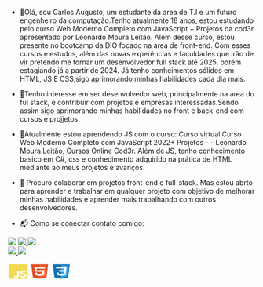 - 👋Olá, sou Carlos Augusto, um estudante da area de T.I e um futuro engenheiro da computação.Tenho atualmente 18 anos, estou estudando pelo curso  Web Moderno Completo com JavaScript + Projetos da cod3r apresentado por Leonardo Moura Leitão. Além desse curso, estou presente no bootcamp da DIO focado na area de front-end. Com esses cursos e estudos, além das novas experências e faculdades que irão de vir pretendo me tornar um desenvolvedor full stack até 2025, porém estagiando já a partir de 2024. Já tenho conheimentos sólidos em HTML, JS E CSS,sigo aprimorando minhas habilidades cada dia mais.

- 👀Tenho interesse em ser desenvolvedor web, principalmente na area do ful stack, e contribuir com projetos e empresas interessadas.Sendo assim sigo aprimorando minhas habilidades no front e back-end com cursos e projjetos.
- 🌱Atualmente estou aprendendo JS com o curso: Curso virtual Curso Web Moderno Completo com JavaScript 2022+ Projetos -  -
Leonardo Moura Leitão, Cursos Online Cod3r. Além de JS, tenho conhecimento basico em C#, css e conhecimento adquirido na prática de HTML mediante ao meus projetos e avanços.
- 💞️ Procuro colaborar em projetos front-end e full-stack. Mas estou abrto para  aprender e  trabalhar em qualquer projeto com objetivo de  melhorar minhas habilidades e aprender mais trabalhando com outros desenvolvedores.
- 📬 Como se conectar contato comigo: 
<div> 
    <a href="https://www.instagram.com/carlosaugusto_12" target="_blank"><img src="https://img.shields.io/badge/-Instagram-%23E4405F?style=for-the-badge&logo=instagram&logoColor=white" target="_blank"></a>
   <a href ="mailto:carlosaugusto042005@gmail.com?subject=&body="><img src="https://img.shields.io/badge/-Gmail-%23333?style=for-the-badge&logo=gmail&logoColor=white" target="_blank"</a>
  <a href="https://www.linkedin.com/in/carlos-augusto-037102256" target="_blank"><img src="https://img.shields.io/badge/-LinkedIn-%230077B5?style=for-the-badge&logo=linkedin&logoColor=white" target="_blank"></a>   
   
<div>
<a href="https://github.com/carlos04js">
<img height="180em"  src="https://github-readme-stats.vercel.app/api?username=carlos04js&show_icons=true&theme=dracula&include_all_commits=true&count_private-false"/>
<img height="180em" src="https://github-readme-stats.vercel.app/api/top-langs/?username=carlos04js&layout=compact&langs_count=16&theme=dracula"/>
</div>

<div style="display: inline_block"><br>
  <img align="center" alt="carlos04-Js" height="30" width="40" src="https://raw.githubusercontent.com/devicons/devicon/master/icons/javascript/javascript-plain.svg">
  <img align="center" alt="Rafa-HTML" height="30" width="40" src="https://raw.githubusercontent.com/devicons/devicon/master/icons/html5/html5-original.svg">
  <img align="center" alt="Rafa-CSS" height="30" width="40" src="https://raw.githubusercontent.com/devicons/devicon/master/icons/css3/css3-original.svg">
 
